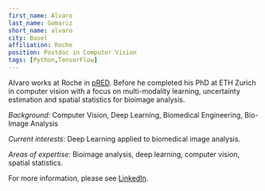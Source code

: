 ```yaml
---
first_name: Alvaro
last_name: Gomariz
short_name: alvaro
city: Basel
affiliation: Roche
position: Postdoc in Computer Vision
tags: [Python,TensorFlow]
---
```


Alvaro works at Roche in [pRED](https://www.roche.com/innovation/structure/pred/).
Before he completed his PhD at ETH Zurich in computer vision with a focus on multi-modality learning, uncertainty estimation and spatial statistics for bioimage analysis. 

*Background*: Computer Vision, Deep Learning, Biomedical Engineering, Bio-Image Analysis
 
*Current interests*: Deep Learning applied to biomedical image analysis.  

*Areas of expertise*: Bioimage analysis, deep learning, computer vision, spatial statistics.  


For more information, please see [LinkedIn](https://www.linkedin.com/in/alvarogomariz/). 
